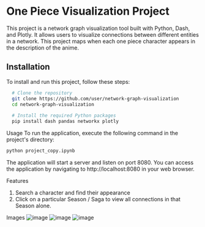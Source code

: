 # One Piece Visualization Project

This project is a network graph visualization tool built with Python, Dash, and Plotly. It allows users to visualize connections between different entities in a network.
This project maps when each one piece character appears in the description of the anime.

## Installation 

To install and run this project, follow these steps:

```bash 
  # Clone the repository
  git clone https://github.com/user/network-graph-visualization
  cd network-graph-visualization
  
  # Install the required Python packages
  pip install dash pandas networkx plotly
```

Usage
To run the application, execute the following command in the project's directory:
```bash
python project_copy.ipynb
```
The application will start a server and listen on port 8080. You can access the application by navigating to http://localhost:8080 in your web browser.

Features
1. Search a character and find their appearance
2. Click on a particular Season / Saga to view all connections in that Season alone.
   
Images
![image](https://github.com/ramyaaprasath/OnePiece-Visualization/assets/75536064/e1ddda0e-42be-4da4-90d5-a03c7b64c6e5)
![image](https://github.com/ramyaaprasath/OnePiece-Visualization/assets/75536064/01ca117d-2796-4a97-8ac1-aa3208e992a1)
![image](https://github.com/ramyaaprasath/OnePiece-Visualization/assets/75536064/7c66dcc8-9bb7-4dd0-b9d3-f7e9923f6f31)






